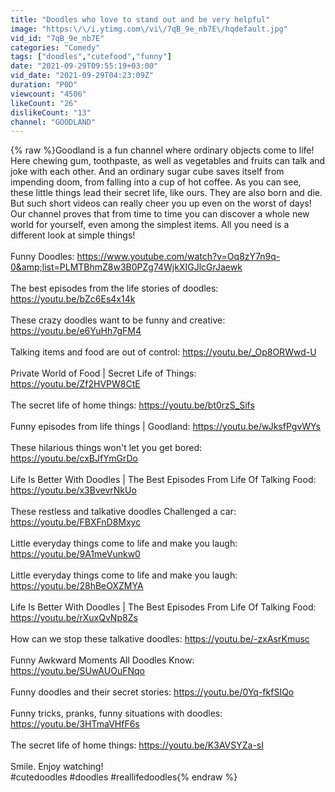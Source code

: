 ```yaml
---
title: "Doodles who love to stand out and be very helpful"
image: "https:\/\/i.ytimg.com\/vi\/7qB_9e_nb7E\/hqdefault.jpg"
vid_id: "7qB_9e_nb7E"
categories: "Comedy"
tags: ["doodles","cutefood","funny"]
date: "2021-09-29T09:55:19+03:00"
vid_date: "2021-09-29T04:23:09Z"
duration: "P0D"
viewcount: "4506"
likeCount: "26"
dislikeCount: "13"
channel: "GOODLAND"
---
```

{% raw %}Goodland is a fun channel where ordinary objects come to life!  Here chewing gum, toothpaste, as well as vegetables and fruits can talk and joke with each other.  And an ordinary sugar cube saves itself from impending doom, from falling into a cup of hot coffee.  As you can see, these little things lead their secret life, like ours.  They are also born and die.  But such short videos can really cheer you up even on the worst of days!  Our channel proves that from time to time you can discover a whole new world for yourself, even among the simplest items.  All you need is a different look at simple things!<br /><br />Funny Doodles: <a rel="nofollow" target="blank" href="https://www.youtube.com/watch?v=Oq8zY7n9q-0&amp;list=PLMTBhmZ8w3B0PZg74WjkXIGJlcGrJaewk">https://www.youtube.com/watch?v=Oq8zY7n9q-0&amp;list=PLMTBhmZ8w3B0PZg74WjkXIGJlcGrJaewk</a><br /><br />The best episodes from the life stories of doodles: <a rel="nofollow" target="blank" href="https://youtu.be/bZc6Es4x14k">https://youtu.be/bZc6Es4x14k</a><br /><br />These crazy doodles want to be funny and creative: <a rel="nofollow" target="blank" href="https://youtu.be/e6YuHh7gFM4">https://youtu.be/e6YuHh7gFM4</a><br /><br />Talking items and food are out of control: <a rel="nofollow" target="blank" href="https://youtu.be/_Op8ORWwd-U">https://youtu.be/_Op8ORWwd-U</a><br /><br />Private World of Food ​| Secret Life of Things: <a rel="nofollow" target="blank" href="https://youtu.be/Zf2HVPW8CtE">https://youtu.be/Zf2HVPW8CtE</a><br /><br />The secret life of home things: <a rel="nofollow" target="blank" href="https://youtu.be/bt0rzS_Sifs">https://youtu.be/bt0rzS_Sifs</a><br /><br />Funny episodes from life things | Goodland: <a rel="nofollow" target="blank" href="https://youtu.be/wJksfPgvWYs">https://youtu.be/wJksfPgvWYs</a><br /><br />These hilarious things won't let you get bored: <a rel="nofollow" target="blank" href="https://youtu.be/cxBJfYmGrDo">https://youtu.be/cxBJfYmGrDo</a><br /><br />Life Is Better With Doodles | The Best Episodes From Life Of Talking Food: <a rel="nofollow" target="blank" href="https://youtu.be/x3BvevrNkUo">https://youtu.be/x3BvevrNkUo</a><br /><br />These restless and talkative doodles Challenged a car: <a rel="nofollow" target="blank" href="https://youtu.be/FBXFnD8Mxyc">https://youtu.be/FBXFnD8Mxyc</a><br /><br />Little everyday things come to life and make you laugh: <a rel="nofollow" target="blank" href="https://youtu.be/9A1meVunkw0">https://youtu.be/9A1meVunkw0</a><br /><br />Little everyday things come to life and make you laugh: <a rel="nofollow" target="blank" href="https://youtu.be/28hBeOXZMYA">https://youtu.be/28hBeOXZMYA</a><br /><br />Life Is Better With Doodles ​| The Best Episodes From Life Of Talking Food: <a rel="nofollow" target="blank" href="https://youtu.be/rXuxQvNp8Zs">https://youtu.be/rXuxQvNp8Zs</a><br /><br />How can we stop these talkative doodles: <a rel="nofollow" target="blank" href="https://youtu.be/-zxAsrKmusc">https://youtu.be/-zxAsrKmusc</a><br /><br />Funny Awkward Moments All Doodles Know: <a rel="nofollow" target="blank" href="https://youtu.be/SUwAUOuFNqo">https://youtu.be/SUwAUOuFNqo</a><br /><br />Funny doodles and their secret stories: <a rel="nofollow" target="blank" href="https://youtu.be/0Yq-fkfSIQo">https://youtu.be/0Yq-fkfSIQo</a><br /><br />Funny tricks, pranks, funny situations with doodles: <a rel="nofollow" target="blank" href="https://youtu.be/3HTmaVHfF6s">https://youtu.be/3HTmaVHfF6s</a><br /><br />The secret life of home things: <a rel="nofollow" target="blank" href="https://youtu.be/K3AVSYZa-sI">https://youtu.be/K3AVSYZa-sI</a><br /><br />Smile.  Enjoy watching!<br />#cutedoodles #doodles #reallifedoodles{% endraw %}
